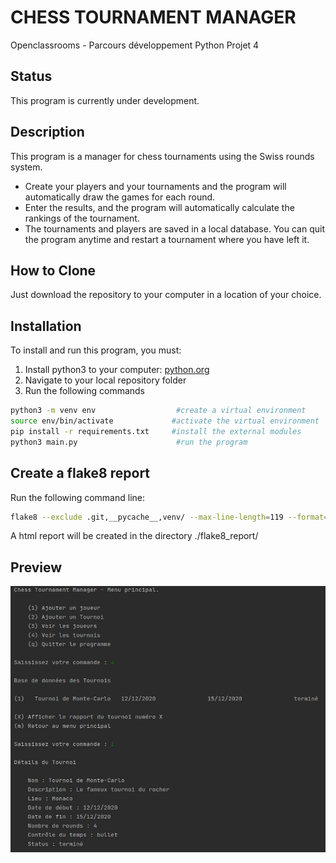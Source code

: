 # CHESS TOURNAMENT MANAGER
Openclassrooms - Parcours développement Python Projet 4

## Status
This program is currently under development.

## Description
This program is a manager for chess tournaments using the Swiss rounds system.
* Create your players and your tournaments and the program will automatically draw the games for each round.
* Enter the results, and the program will automatically calculate the rankings of the tournament.
* The tournaments and players are saved in a local database. You can quit the program anytime and restart a tournament where you have left it. 

## How to Clone
Just download the repository to your computer in a location of your choice.

## Installation
To install and run this program, you must:
1. Install python3 to your computer: [python.org](https://www.python.org/)
2. Navigate to your local repository folder
3. Run the following commands
```bash
python3 -m venv env                  #create a virtual environment
source env/bin/activate             #activate the virtual environment
pip install -r requirements.txt     #install the external modules
python3 main.py                      #run the program
```

## Create a flake8 report
Run the following command line:
```bash
flake8 --exclude .git,__pycache__,venv/ --max-line-length=119 --format=html --htmldir=flake8-rapport
```
A html report will be created in the directory ./flake8_report/

## Preview
![](/preview.jpg)
